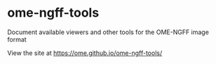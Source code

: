 # ome-ngff-tools
Document available viewers and other tools for the OME-NGFF image format

View the site at https://ome.github.io/ome-ngff-tools/

